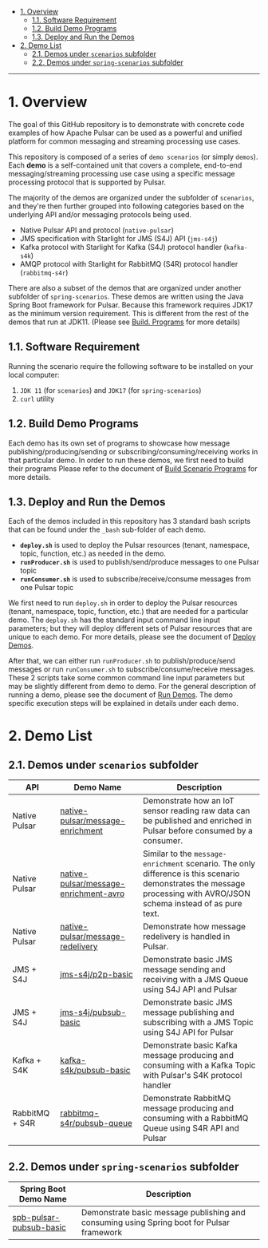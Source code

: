 - [1. Overview](#1-overview)
  - [1.1. Software Requirement](#11-software-requirement)
  - [1.2. Build Demo Programs](#12-build-demo-programs)
  - [1.3. Deploy and Run the Demos](#13-deploy-and-run-the-demos)
- [2. Demo List](#2-demo-list)
  - [2.1. Demos under `scenarios` subfolder](#21-demos-under-scenarios-subfolder)
  - [2.2. Demos under `spring-scenarios` subfolder](#22-demos-under-spring-scenarios-subfolder)

---

# 1. Overview

The goal of this GitHub repository is to demonstrate with concrete code examples of how Apache Pulsar can be used as a powerful and unified platform for common messaging and streaming processing use cases. 

This repository is composed of a series of `demo scenarios` (or simply `demos`). Each **demo** is a self-contained unit that covers a complete, end-to-end messaging/streaming processing use case using a specific message processing protocol that is supported by Pulsar. 

The majority of the demos are organized under the subfolder of `scenarios`, and they're then further grouped into following categories based on the underlying API and/or messaging protocols being used.
* Native Pulsar API and protocol (`native-pulsar`)
* JMS specification with Starlight for JMS (S4J) API (`jms-s4j`)
* Kafka protocol with Starlight for Kafka (S4J) protocol handler (`kafka-s4k`)
* AMQP protocol with Starlight for RabbitMQ (S4R) protocol handler (`rabbitmq-s4r`)

There are also a subset of the demos that are organized under another subfolder of `spring-scenarios`. These demos are written using the Java Spring Boot framework for Pulsar. Because this framework requires JDK17 as the minimum version requirement. This is different from the rest of the demos that run at JDK11. (Please see [Build. Programs](./Build.Programs.md) for more details)

## 1.1. Software Requirement

Running the scenario require the following software to be installed on your local computer:

1. `JDK 11` (for `scenarios`) and `JDK17` (for `spring-scenarios`) 
2. `curl` utility

## 1.2. Build Demo Programs

Each demo has its own set of programs to showcase how message publishing/producing/sending or subscribing/consuming/receiving works in that particular demo. In order to run these demos, we first need to build their programs Please refer to the document of [Build Scenario Programs](./Build.Programs.md) for more details.

## 1.3. Deploy and Run the Demos 

Each of the demos included in this repository has 3 standard bash scripts that can be found under the `_bash` sub-folder of each demo.

* **`deploy.sh`** is used to deploy the Pulsar resources (tenant, namespace, topic, function, etc.) as needed in the demo.
* **`runProducer.sh`** is used to publish/send/produce messages to one Pulsar topic
* **`runConsumer.sh`** is used to subscribe/receive/consume messages from one Pulsar topic

We first need to run `deploy.sh` in order to deploy the Pulsar resources (tenant, namespace, topic, function, etc.) that are needed for a particular demo. The `deploy.sh` has the standard input command line input parameters; but they will deploy different sets of Pulsar resources that are unique to each demo. For more details, please see the document of [Deploy Demos](./Deploy.Demos.md).

After that, we can either run `runProducer.sh` to publish/produce/send messages or run `runConsumer.sh` to subscribe/consume/receive messages. These 2 scripts take some common command line input parameters but may be slightly different from demo to demo. For the general description of running a demo, please see the document of [Run Demos](./Run.Demos.md). The demo specific execution steps will be explained in details under each demo.

# 2. Demo List

## 2.1. Demos under `scenarios` subfolder

| API | Demo Name | Description |
| --- | --------- | ----------- |
| Native Pulsar | [native-pulsar/message-enrichment](scenarios/native-pulsar/message-enrichment/README.md) | Demonstrate how an IoT sensor reading raw data can be published and enriched in Pulsar before consumed by a consumer. |
| Native Pulsar | [native-pulsar/message-enrichment-avro](scenarios/native-pulsar/message-enrichment-avro/README.md) | Similar to the `message-enrichment` scenario. The only difference is this scenario demonstrates the message processing with AVRO/JSON schema instead of as pure text. |
| Native Pulsar | [native-pulsar/message-redelivery](scenarios/native-pulsar/message-redelivery/README.md) | Demonstrate how message redelivery is handled in Pulsar. |
| JMS + S4J | [jms-s4j/p2p-basic](scenarios/jms-s4j/p2p-basic/README.md) | Demonstrate basic JMS message sending and receiving with a JMS Queue using S4J API and Pulsar |
| JMS + S4J | [jms-s4j/pubsub-basic](scenarios/jms-s4j/pubsub-basic/README.md) | Demonstrate basic JMS message publishing and subscribing with a JMS Topic using S4J API for Pulsar |
| Kafka + S4K | [kafka-s4k/pubsub-basic](scenarios/kafka-s4k/pubsub-basic/README.md) | Demonstrate basic Kafka message producing and consuming with a Kafka Topic with Pulsar's S4K protocol handler |
| RabbitMQ + S4R | [rabbitmq-s4r/pubsub-queue](scenarios/rabbitmq-s4r/pubsub-queue/README.md) | Demonstrate RabbitMQ message producing and consuming with a RabbitMQ Queue using S4R API and Pulsar |

## 2.2. Demos under `spring-scenarios` subfolder

| Spring Boot Demo Name | Description |
| --------------------- | ----------- |
[spb-pulsar-pubsub-basic](spring-scenarios/spb-pulsar-pubsub-basic/README.md) | Demonstrate basic message publishing and consuming using Spring boot for Pulsar framework |